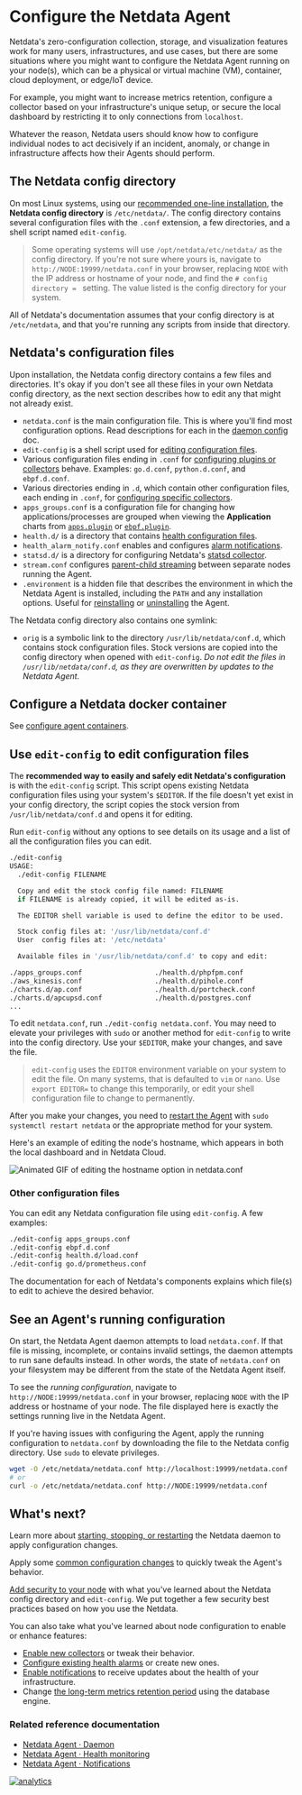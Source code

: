<!--
title: "Configure the Netdata Agent"
description: "Netdata is zero-configuration for most users, but complex infrastructures may require you to tweak some of the Agent's granular settings."
custom_edit_url: "https://github.com/netdata/netdata/edit/master/docs/configure/nodes.md"
sidebar_label: "Configuration"
learn_status: "Published"
learn_topic_type: "Tasks"
learn_rel_path: "Configuration"
sidebar_position: 30
-->

# Configure the Netdata Agent

Netdata's zero-configuration collection, storage, and visualization features work for many users, infrastructures, and
use cases, but there are some situations where you might want to configure the Netdata Agent running on your node(s),
which can be a physical or virtual machine (VM), container, cloud deployment, or edge/IoT device.

For example, you might want to increase metrics retention, configure a collector based on your infrastructure's unique
setup, or secure the local dashboard by restricting it to only connections from `localhost`.

Whatever the reason, Netdata users should know how to configure individual nodes to act decisively if an incident,
anomaly, or change in infrastructure affects how their Agents should perform.

## The Netdata config directory

On most Linux systems, using our [recommended one-line
installation](https://github.com/netdata/netdata/blob/master/packaging/installer/README.md#install-on-linux-with-one-line-installer), the **Netdata config
directory** is `/etc/netdata/`. The config directory contains several configuration files with the `.conf` extension, a
few directories, and a shell script named `edit-config`.

> Some operating systems will use `/opt/netdata/etc/netdata/` as the config directory. If you're not sure where yours
> is, navigate to `http://NODE:19999/netdata.conf` in your browser, replacing `NODE` with the IP address or hostname of
> your node, and find the `# config directory = ` setting. The value listed is the config directory for your system.

All of Netdata's documentation assumes that your config directory is at `/etc/netdata`, and that you're running any
scripts from inside that directory.

## Netdata's configuration files

Upon installation, the Netdata config directory contains a few files and directories. It's okay if you don't see all
these files in your own Netdata config directory, as the next section describes how to edit any that might not already
exist.

- `netdata.conf` is the main configuration file. This is where you'll find most configuration options. Read descriptions
  for each in the [daemon config](https://github.com/netdata/netdata/blob/master/daemon/config/README.md) doc.
- `edit-config` is a shell script used for [editing configuration files](#use-edit-config-to-edit-configuration-files).
- Various configuration files ending in `.conf` for [configuring plugins or
  collectors](https://github.com/netdata/netdata/blob/master/collectors/REFERENCE.md) behave. Examples: `go.d.conf`,
  `python.d.conf`, and `ebpf.d.conf`.
- Various directories ending in `.d`, which contain other configuration files, each ending in `.conf`, for [configuring
  specific collectors](https://github.com/netdata/netdata/blob/master/collectors/REFERENCE.md).
- `apps_groups.conf` is a configuration file for changing how applications/processes are grouped when viewing the
  **Application** charts from [`apps.plugin`](https://github.com/netdata/netdata/blob/master/collectors/apps.plugin/README.md) or
  [`ebpf.plugin`](https://github.com/netdata/netdata/blob/master/collectors/ebpf.plugin/README.md).
- `health.d/` is a directory that contains [health configuration files](https://github.com/netdata/netdata/blob/master/health/REFERENCE.md).
- `health_alarm_notify.conf` enables and configures [alarm notifications](https://github.com/netdata/netdata/blob/master/docs/monitor/enable-notifications.md).
- `statsd.d/` is a directory for configuring Netdata's [statsd collector](https://github.com/netdata/netdata/blob/master/collectors/statsd.plugin/README.md).
- `stream.conf` configures [parent-child streaming](https://github.com/netdata/netdata/blob/master/streaming/README.md) between separate nodes running the Agent.
- `.environment` is a hidden file that describes the environment in which the Netdata Agent is installed, including the
  `PATH` and any installation options. Useful for [reinstalling](https://github.com/netdata/netdata/blob/master/packaging/installer/REINSTALL.md) or
  [uninstalling](https://github.com/netdata/netdata/blob/master/packaging/installer/UNINSTALL.md) the Agent.

The Netdata config directory also contains one symlink:

- `orig` is a symbolic link to the directory `/usr/lib/netdata/conf.d`, which contains stock configuration files. Stock
  versions are copied into the config directory when opened with `edit-config`. _Do not edit the files in
  `/usr/lib/netdata/conf.d`, as they are overwritten by updates to the Netdata Agent._

## Configure a Netdata docker container

See [configure agent containers](https://github.com/netdata/netdata/blob/master/packaging/docker/README.md#configure-agent-containers).

## Use `edit-config` to edit configuration files

The **recommended way to easily and safely edit Netdata's configuration** is with the `edit-config` script. This script
opens existing Netdata configuration files using your system's `$EDITOR`. If the file doesn't yet exist in your config
directory, the script copies the stock version from `/usr/lib/netdata/conf.d` and opens it for editing.

Run `edit-config` without any options to see details on its usage and a list of all the configuration files you can
edit.

```bash
./edit-config
USAGE:
  ./edit-config FILENAME

  Copy and edit the stock config file named: FILENAME
  if FILENAME is already copied, it will be edited as-is.

  The EDITOR shell variable is used to define the editor to be used.

  Stock config files at: '/usr/lib/netdata/conf.d'
  User  config files at: '/etc/netdata'

  Available files in '/usr/lib/netdata/conf.d' to copy and edit:

./apps_groups.conf                  ./health.d/phpfpm.conf
./aws_kinesis.conf                  ./health.d/pihole.conf
./charts.d/ap.conf                  ./health.d/portcheck.conf
./charts.d/apcupsd.conf             ./health.d/postgres.conf
...
```

To edit `netdata.conf`, run `./edit-config netdata.conf`. You may need to elevate your privileges with `sudo` or another
method for `edit-config` to write into the config directory. Use your `$EDITOR`, make your changes, and save the file.

> `edit-config` uses the `EDITOR` environment variable on your system to edit the file. On many systems, that is
> defaulted to `vim` or `nano`. Use `export EDITOR=` to change this temporarily, or edit your shell configuration file
> to change to permanently.

After you make your changes, you need to [restart the Agent](https://github.com/netdata/netdata/blob/master/docs/configure/start-stop-restart.md) with `sudo systemctl
restart netdata` or the appropriate method for your system.

Here's an example of editing the node's hostname, which appears in both the local dashboard and in Netdata Cloud.

![Animated GIF of editing the hostname option in
netdata.conf](https://user-images.githubusercontent.com/1153921/80994808-1c065300-8df2-11ea-81af-d28dc3ba27c8.gif)

### Other configuration files

You can edit any Netdata configuration file using `edit-config`. A few examples:

```bash
./edit-config apps_groups.conf
./edit-config ebpf.d.conf
./edit-config health.d/load.conf
./edit-config go.d/prometheus.conf
```

The documentation for each of Netdata's components explains which file(s) to edit to achieve the desired behavior.

## See an Agent's running configuration

On start, the Netdata Agent daemon attempts to load `netdata.conf`. If that file is missing, incomplete, or contains
invalid settings, the daemon attempts to run sane defaults instead. In other words, the state of `netdata.conf` on your
filesystem may be different from the state of the Netdata Agent itself.

To see the _running configuration_, navigate to `http://NODE:19999/netdata.conf` in your browser, replacing `NODE` with
the IP address or hostname of your node. The file displayed here is exactly the settings running live in the Netdata
Agent.

If you're having issues with configuring the Agent, apply the running configuration to `netdata.conf` by downloading the
file to the Netdata config directory. Use `sudo` to elevate privileges.

```bash
wget -O /etc/netdata/netdata.conf http://localhost:19999/netdata.conf
# or
curl -o /etc/netdata/netdata.conf http://NODE:19999/netdata.conf
```

## What's next?

Learn more about [starting, stopping, or restarting](https://github.com/netdata/netdata/blob/master/docs/configure/start-stop-restart.md) the Netdata daemon to apply
configuration changes.

Apply some [common configuration changes](https://github.com/netdata/netdata/blob/master/docs/configure/common-changes.md) to quickly tweak the Agent's behavior.

[Add security to your node](https://github.com/netdata/netdata/blob/master/docs/configure/secure-nodes.md) with what you've learned about the Netdata config directory
and `edit-config`. We put together a few security best practices based on how you use the Netdata.

You can also take what you've learned about node configuration to enable or enhance features:

-   [Enable new collectors](https://github.com/netdata/netdata/blob/master/collectors/REFERENCE.md) or tweak their behavior.
-   [Configure existing health alarms](https://github.com/netdata/netdata/blob/master/health/REFERENCE.md) or create new ones.
-   [Enable notifications](https://github.com/netdata/netdata/blob/master/docs/monitor/enable-notifications.md) to receive updates about the health of your
    infrastructure.
-   Change [the long-term metrics retention period](https://github.com/netdata/netdata/blob/master/docs/store/change-metrics-storage.md) using the database engine.

### Related reference documentation

- [Netdata Agent · Daemon](https://github.com/netdata/netdata/blob/master/daemon/README.md)
- [Netdata Agent · Health monitoring](https://github.com/netdata/netdata/blob/master/health/README.md)
- [Netdata Agent · Notifications](https://github.com/netdata/netdata/blob/master/health/notifications/README.md)

[![analytics](https://www.google-analytics.com/collect?v=1&aip=1&t=pageview&_s=1&ds=github&dr=https%3A%2F%2Fgithub.com%2Fnetdata%2Fnetdata&dl=https%3A%2F%2Fmy-netdata.io%2Fgithub%2Fdocs%2Fconfigure%2Fnodes&_u=MAC~&cid=5792dfd7-8dc4-476b-af31-da2fdb9f93d2&tid=UA-64295674-3)](<>)
